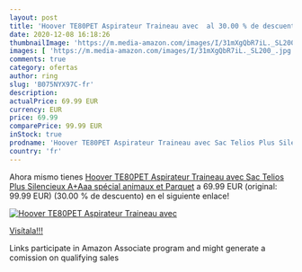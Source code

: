 ```yaml
---
layout: post
title: 'Hoover TE80PET Aspirateur Traineau avec  al 30.00 % de descuento'
date: 2020-12-08 16:18:26
thumbnailImage: 'https://m.media-amazon.com/images/I/31mXgQbR7iL._SL200_.jpg'
images: [ 'https://m.media-amazon.com/images/I/31mXgQbR7iL._SL200_.jpg' ]
comments: true
category: ofertas
author: ring
slug: 'B075NYX97C-fr'
description:
actualPrice: 69.99 EUR
currency: EUR
price: 69.99
comparePrice: 99.99 EUR
inStock: true
prodname: 'Hoover TE80PET Aspirateur Traineau avec Sac Telios Plus Silencieux A+Aaa spécial animaux et Parquet'
country: 'fr'
---
```


Ahora mismo tienes [Hoover TE80PET Aspirateur Traineau avec Sac Telios Plus Silencieux A+Aaa spécial animaux et Parquet](https://www.amazon.fr/dp/B075NYX97C/?tag=tolees0d-21) a 69.99 EUR (original: 99.99 EUR) (30.00 %  de descuento) en el siguiente enlace!

[![Hoover TE80PET Aspirateur Traineau avec ](https://m.media-amazon.com/images/I/31mXgQbR7iL._SL200_.jpg)](https://www.amazon.fr/dp/B075NYX97C/?tag=tolees0d-21)

[Visítala!!!](https://www.amazon.fr/dp/B075NYX97C/?tag=tolees0d-21)

Links participate in Amazon Associate program and might generate a comission on qualifying sales
